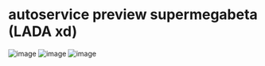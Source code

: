 # autoservice preview supermegabeta (LADA xd)
![image](https://user-images.githubusercontent.com/32556135/170826746-a24bff3b-930b-40c8-92f5-576e1163ecf1.png)
![image](https://user-images.githubusercontent.com/32556135/170826781-9613b632-6291-453e-b68e-73188bae3db8.png)
![image](https://user-images.githubusercontent.com/32556135/170826812-5e426c87-225a-4276-a5c1-9d99b71d4bef.png)

